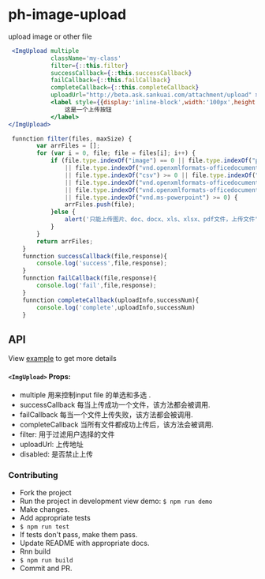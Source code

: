 # ph-image-upload

upload image or other file
```jsx
 <ImgUpload multiple
            className='my-class'
            filter={::this.filter}
            successCallback={::this.successCallback}
            failCallback={::this.failCallback}
            completeCallback={::this.completeCallback}
            uploadUrl="http://beta.ask.sankuai.com/attachment/upload" >
            <label style={{display:'inline-block',width:'100px',height:'100px'}}>
                这是一个上传按钮
            </label>
</ImgUpload>
```
```js
 funnction filter(files, maxSize) {
        var arrFiles = [];
        for (var i = 0, file; file = files[i]; i++) {
            if (file.type.indexOf("image") == 0 || file.type.indexOf("pdf") >= 0 || file.type.indexOf("msword") >= 0
                || file.type.indexOf("vnd.openxmlformats-officedocument.wordprocessingml.document") >= 0
                || file.type.indexOf("csv") >= 0 || file.type.indexOf("vnd.ms-excel") >= 0
                || file.type.indexOf("vnd.openxmlformats-officedocument.spreadsheetml.sheet") >= 0
                || file.type.indexOf("vnd.openxmlformats-officedocument.presentationml.presentation") >= 0
                || file.type.indexOf("vnd.ms-powerpoint") >= 0) {
                arrFiles.push(file);
            }else {
                alert('只能上传图片、doc、docx、xls、xlsx、pdf文件，上传文件"' + file.name + '"错误。');
            }
        }
        return arrFiles;
    }
    funnction successCallback(file,response){
        console.log('success',file,response);
    }
    funnction failCallback(file,response){
        console.log('fail',file,response);
    }
    funnction completeCallback(uploadInfo,successNum){
        console.log('complete',uploadInfo,successNum)
    }
```

##  API
View [example](/example/src/index.js) to get more details

#### `<ImgUpload>` Props:
- multiple 用来控制input file 的单选和多选 .
- successCallback 每当上传成功一个文件，该方法都会被调用.
- failCallback 每当一个文件上传失败，该方法都会被调用.
- completeCallback 当所有文件都成功上传后，该方法会被调用.
- filter: 用于过滤用户选择的文件
- uploadUrl: 上传地址
- disabled: 是否禁止上传


### Contributing

- Fork the project
- Run the project in development view demo: `$ npm run demo`
- Make changes.
- Add appropriate tests
- `$ npm run test`
- If tests don't pass, make them pass.
- Update README with appropriate docs.
- Rnn build
- `$ npm run build`
- Commit and PR.


